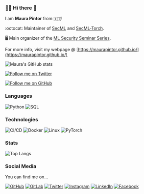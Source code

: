 ### 👩‍💻 Hi there 👋

I am **Maura Pintor** from 🇮🇹! 

:octocat: Maintainer of [SecML](https://github.com/pralab/secml) and [SecML-Torch](https://github.com/pralab/secml-torch).

🖥️ Main organizer of the [ML Security Seminar Series](https://pralab.github.io/mlsec/).

For more info, visit my webpage @ [https://maurapintor.github.io/](https://maurapintor.github.io/)


![Maura's GitHub stats](https://github-readme-stats.vercel.app/api?username=maurapintor&count_private=true&show_icons=true)

[![Follow me on Twitter](https://img.shields.io/twitter/follow/maurapintor?color=blue&label=%40maurapintor%20on%20Twitter&logo=twitter&style=for-the-badge)](https://twitter.com/maurapintor)

[![Follow me on GitHub](https://img.shields.io/github/followers/maurapintor?logo=github&style=for-the-badge)](https://github.com/maurapintor)


### Languages

![Python](https://img.shields.io/badge/-Python-FFF?&logo=python&style=for-the-badge)
![SQL](https://img.shields.io/badge/-SQL-FFF?&logo=MySQL&logoColor=4479A1&style=for-the-badge)

### Technologies

![CI/CD](https://img.shields.io/badge/-CI%2FCD-FFF?&logo=CircleCI&logoColor=888&style=for-the-badge)
![Docker](https://img.shields.io/badge/-Docker-FFF?&logo=Docker&style=for-the-badge)
![Linux](https://img.shields.io/badge/-Linux-FFF?&logo=Linux&logoColor=FCC624&style=for-the-badge)
![PyTorch](https://img.shields.io/badge/-PyTorch-FFF?&logo=PyTorch&style=for-the-badge)

### Stats

![Top Langs](https://github-readme-stats.vercel.app/api/top-langs/?username=maurapintor&layout=compact)

### Social Media

You can find me on...

[![GitHub](https://img.shields.io/badge/GitHub-100000?style=for-the-badge&logo=github&logoColor=white)](https://github.com/maurapintor)
[![GitLab](https://img.shields.io/badge/GitLab-330F63?style=for-the-badge&logo=gitlab&logoColor=white)](https://gitlab.com/maura.pintor)
[![Twitter](https://img.shields.io/badge/Twitter-1DA1F2?style=for-the-badge&logo=twitter&logoColor=white)](https://twitter.com/maurapintor)
[![Instagram](https://img.shields.io/badge/Instagram-E4405F?style=for-the-badge&logo=instagram&logoColor=white)](https://www.instagram.com/maupin91/)
[![LinkedIn](https://img.shields.io/badge/LinkedIn-0077B5?style=for-the-badge&logo=linkedin&logoColor=white)](https://www.linkedin.com/in/maura-pintor/)
[![Facebook](https://img.shields.io/badge/Facebook-1877F2?style=for-the-badge&logo=facebook&logoColor=white)](https://www.facebook.com/maura.pintor)

